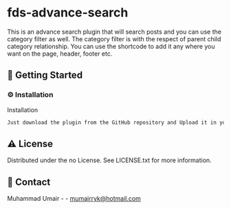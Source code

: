 # fds-advance-search
This is an advance search plugin that will search posts and you can use the category filter as well. The category filter is with the respect of parent child category relationship.
You can use the shortcode to add it any where you want on the page, header, footer etc.


## :toolbox: Getting Started

### :gear: Installation

Installation
```bash
Just download the plugin from the GitHub repository and Upload it in your WordPress plugin directory
```


## :warning: License

Distributed under the no License. See LICENSE.txt for more information.

## :handshake: Contact

Muhammad Umair - - mumairryk@hotmail.com